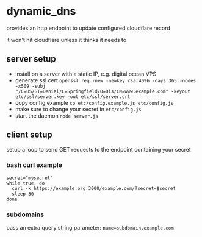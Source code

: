 # dynamic_dns

provides an http endpoint to update configured cloudflare record

it won't hit cloudflare unless it thinks it needs to

## server setup

* install on a server with a static IP, e.g. digital ocean VPS
* generate ssl cert `openssl req -new -newkey rsa:4096 -days 365 -nodes -x509 -subj "/C=US/ST=Denial/L=Springfield/O=Dis/CN=www.example.com" -keyout etc/ssl/server.key -out etc/ssl/server.crt`
* copy config example `cp etc/config.example.js etc/config.js`
* make sure to change your secret in `etc/config.js`
* start the daemon `node server.js`

## client setup

setup a loop to send GET requests to the endpoint containing your secret

### bash curl example

```
secret="mysecret"
while true; do
  curl -k https://example.org:3000/example.com/?secret=$secret
  sleep 30
done
```

### subdomains

pass an extra query string parameter: `name=subdomain.example.com`


